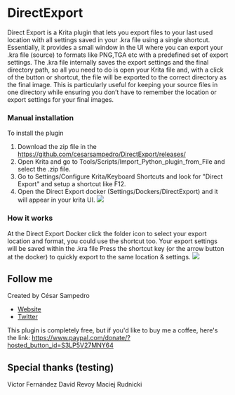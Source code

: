 # DirectExport
Direct Export is a Krita plugin that lets you export files to your last used location with all settings saved in your .kra file using a single shortcut.
Essentially, it provides a small window in the UI where you can export your .kra file (source) to formats like PNG,TGA etc with a predefined set of export settings. The .kra file internally saves the export settings and the final directory path, so all you need to do is open your Krita file and, with a click of the button or shortcut, the file will be exported to the correct directory as the final image. This is particularly useful for keeping your source files in one directory while ensuring you don’t have to remember the location or export settings for your final images.

### Manual installation
To install the plugin

1. Download the zip file in the https://github.com/cesarsampedro/DirectExport/releases/
2. Open Krita and go to Tools/Scripts/Import_Python_plugin_from_File and select the .zip file.
3. Go to Settings/Configure Krita/Keyboard Shortcuts and look for "Direct Export" and setup a shortcut like F12.
4. Open the Direct Export docker (Settings/Dockers/DirectExport) and it will appear in your krita UI.
[![](https://img.youtube.com/vi/q7Q_sDadY_E/0.jpg)](https://www.youtube.com/watch?v=q7Q_sDadY_E)

### How it works
At the Direct Export Docker click the folder icon to select your export 
location and format, you could use the shortcut too.
Your export settings will be saved within the .kra file
Press the shortcut key (or the arrow button at the docker) to quickly export to the same location & settings.
[![](https://img.youtube.com/vi/pzXmCEp15Mk=1s/0.jpg)](https://www.youtube.com/watch?v=pzXmCEp15Mk)

## Follow me
Created by César Sampedro

- [Website](http://www.Cesarsampedro.com)
- [Twitter](https://twitter.com/Cesarsampedro)

This plugin is completely free, but if you'd like to buy me a coffee, here's the link:
https://www.paypal.com/donate/?hosted_button_id=S3LP5V27MNY64


## Special thanks (testing)
Víctor Fernández
David Revoy
Maciej Rudnicki
